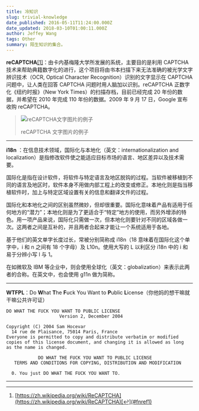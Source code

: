 ```yaml
---
title: 冷知识
slug: trivial-knowledge
date_published: 2016-05-11T11:24:00.000Z
date_updated: 2018-03-10T01:00:11.000Z
author: Jeffey Wang
tags: Other
summary: 陌生知识的集合。
---
```


**reCAPTCHA**[[1]](#fn1)：由卡内基梅隆大学所发展的系统，主要目的是利用 CAPTCHA 技术来帮助典籍数字化的进行，这个项目将由书本扫描下来无法准确的被光学文字辨识技术（OCR, Optical Character Recognition）识别的文字显示在 CAPTCHA 问题中，让人类在回答 CAPTCHA 问题时用人脑加以识别。reCAPTCHA 正数字化《纽约时报》（New York Times）的扫描存档，目前已经完成 20 年份的数据，并希望在 2010 年完成 110 年份的数据。2009 年 9 月 17 日，Google 宣布收购 reCAPTCHA。

> ![reCAPTCHA文字图片的例子](https://upload.wikimedia.org/wikipedia/commons/b/b6/Modern-captcha.jpg)
>
> reCAPTCHA 文字图片的例子

---

**i18n** ：在信息技术领域，国际化与本地化（英文：internationalization and localization）是指修改软件使之能适应目标市场的语言、地区差异以及技术需要。

国际化是指在设计软件，将软件与特定语言及地区脱钩的过程。当软件被移植到不同的语言及地区时，软件本身不用做内部工程上的改变或修正。本地化则是指当移植软件时，加上与特定区域设置有关的信息和翻译文件的过程。

国际化和本地化之间的区别虽然微妙，但却很重要。国际化意味着产品有适用于任何地方的“潜力”；本地化则是为了更适合于“特定”地方的使用，而另外增添的特色。用一项产品来说，国际化只需做一次，但本地化则要针对不同的区域各做一次。这两者之间是互补的，并且两者合起来才能让一个系统适用于各地。

基于他们的英文单字长度过长，常被分别简称成 i18n（18 意味着在国际化这个单字中，i 和 n 之间有 18 个字母）及 L10n。使用大写的 L 以利区分 i18n 中的 i 和易于分辨小写 l 与 1。

在如微软及 IBM 等企业中，则会使用全球化（英文：globalization）来表示此两者的合称。在英文中，也会使用 g11n 做为简称。

---

**WTFPL**：Do **W**hat **T**he **F**uck You Want to **P**ublic **L**icense（你他妈的想干嘛就干嘛公共许可证）

    DO WHAT THE FUCK YOU WANT TO PUBLIC LICENSE
                        Version 2, December 2004

    Copyright (C) 2004 Sam Hocevar
      14 rue de Plaisance, 75014 Paris, France
    Everyone is permitted to copy and distribute verbatim or modified
    copies of this license document, and changing it is allowed as long
    as the name is changed.

                DO WHAT THE FUCK YOU WANT TO PUBLIC LICENSE
       TERMS AND CONDITIONS FOR COPYING, DISTRIBUTION AND MODIFICATION

      0. You just DO WHAT THE FUCK YOU WANT TO.

---

---

1.  [https://zh.wikipedia.org/wiki/ReCAPTCHA](https://zh.wikipedia.org/wiki/ReCAPTCHA)[↩︎](#fnref1)
